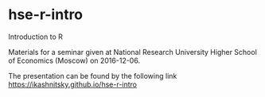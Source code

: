 # hse-r-intro
Introduction to R

Materials for a seminar given at National Research University Higher School of Economics (Moscow) on 2016-12-06. 

The presentation can be found by the following link  
https://ikashnitsky.github.io/hse-r-intro
